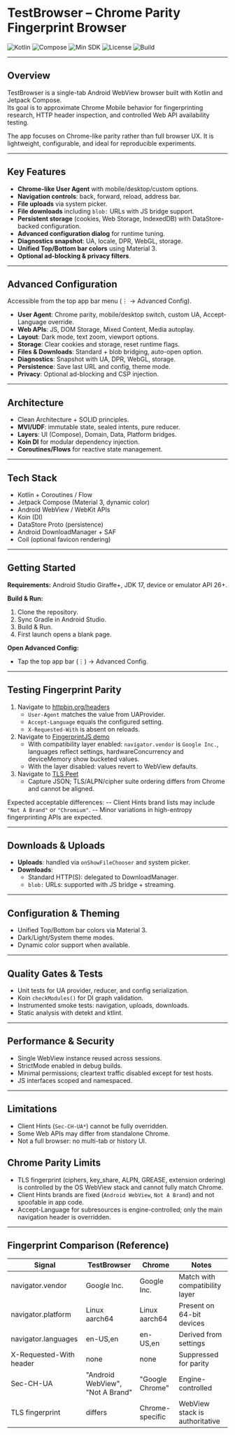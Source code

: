 # TestBrowser – Chrome Parity Fingerprint Browser

![Kotlin](https://img.shields.io/badge/Kotlin-1.9%2B-blue?logo=kotlin)
![Compose](https://img.shields.io/badge/Jetpack%20Compose-UI-green?logo=jetpackcompose)
![Min SDK](https://img.shields.io/badge/minSdk-26-informational)
![License](https://img.shields.io/badge/License-Apache--2.0-yellow)
![Build](https://img.shields.io/badge/CI-Gradle-lightgrey)

---

## Overview
TestBrowser is a single-tab Android WebView browser built with Kotlin and Jetpack Compose.  
Its goal is to approximate Chrome Mobile behavior for fingerprinting research, HTTP header inspection, and controlled Web API availability testing.  

The app focuses on Chrome-like parity rather than full browser UX. It is lightweight, configurable, and ideal for reproducible experiments.

---

## Key Features
- **Chrome-like User Agent** with mobile/desktop/custom options.  
- **Navigation controls**: back, forward, reload, address bar.  
- **File uploads** via system picker.  
- **File downloads** including `blob:` URLs with JS bridge support.  
- **Persistent storage** (cookies, Web Storage, IndexedDB) with DataStore-backed configuration.  
- **Advanced configuration dialog** for runtime tuning.  
- **Diagnostics snapshot**: UA, locale, DPR, WebGL, storage.  
- **Unified Top/Bottom bar colors** using Material 3.  
- **Optional ad-blocking & privacy filters**.  

---

## Advanced Configuration
Accessible from the top app bar menu (⋮ → Advanced Config).

- **User Agent**: Chrome parity, mobile/desktop switch, custom UA, Accept-Language override.  
- **Web APIs**: JS, DOM Storage, Mixed Content, Media autoplay.  
- **Layout**: Dark mode, text zoom, viewport options.  
- **Storage**: Clear cookies and storage, reset runtime flags.  
- **Files & Downloads**: Standard + blob bridging, auto-open option.  
- **Diagnostics**: Snapshot with UA, DPR, WebGL, storage.  
- **Persistence**: Save last URL and config, theme mode.  
- **Privacy**: Optional ad-blocking and CSP injection.  

---

## Architecture
- Clean Architecture + SOLID principles.  
- **MVI/UDF**: immutable state, sealed intents, pure reducer.  
- **Layers**: UI (Compose), Domain, Data, Platform bridges.  
- **Koin DI** for modular dependency injection.  
- **Coroutines/Flows** for reactive state management.  

---

## Tech Stack
- Kotlin + Coroutines / Flow  
- Jetpack Compose (Material 3, dynamic color)  
- Android WebView / WebKit APIs  
- Koin (DI)  
- DataStore Proto (persistence)  
- Android DownloadManager + SAF  
- Coil (optional favicon rendering)  

---

## Getting Started
**Requirements:** Android Studio Giraffe+, JDK 17, device or emulator API 26+.  

**Build & Run:**  
1. Clone the repository.  
2. Sync Gradle in Android Studio.  
3. Build & Run.  
4. First launch opens a blank page.  

**Open Advanced Config:**  
- Tap the top app bar (⋮) → Advanced Config.  

---

## Testing Fingerprint Parity
1. Navigate to [httpbin.org/headers](https://httpbin.org/headers)
   - `User-Agent` matches the value from UAProvider.
   - `Accept-Language` equals the configured setting.
   - `X-Requested-With` is absent on reloads.
2. Navigate to [FingerprintJS demo](https://fingerprintjs.github.io/fingerprintjs/)
   - With compatibility layer enabled: `navigator.vendor` is `Google Inc.`, languages reflect settings, hardwareConcurrency and deviceMemory show bucketed values.
   - With the layer disabled: values revert to WebView defaults.
3. Navigate to [TLS Peet](https://tls.peet.ws/api/all)
   - Capture JSON; TLS/ALPN/cipher suite ordering differs from Chrome and cannot be aligned.

Expected acceptable differences:
-- Client Hints brand lists may include `"Not A Brand"` or `"Chromium"`.
-- Minor variations in high-entropy fingerprinting APIs are expected.

---

## Downloads & Uploads
- **Uploads**: handled via `onShowFileChooser` and system picker.  
- **Downloads**:  
  - Standard HTTP(S): delegated to DownloadManager.  
  - `blob:` URLs: supported with JS bridge + streaming.  

---

## Configuration & Theming
- Unified Top/Bottom bar colors via Material 3.  
- Dark/Light/System theme modes.  
- Dynamic color support when available.  

---

## Quality Gates & Tests
- Unit tests for UA provider, reducer, and config serialization.  
- Koin `checkModules()` for DI graph validation.  
- Instrumented smoke tests: navigation, uploads, downloads.  
- Static analysis with detekt and ktlint.  

---

## Performance & Security
- Single WebView instance reused across sessions.  
- StrictMode enabled in debug builds.  
- Minimal permissions; cleartext traffic disabled except for test hosts.  
- JS interfaces scoped and namespaced.  

---

## Limitations
- Client Hints (`Sec-CH-UA*`) cannot be fully overridden.
- Some Web APIs may differ from standalone Chrome.
- Not a full browser: no multi-tab or history UI.

## Chrome Parity Limits
- TLS fingerprint (ciphers, key_share, ALPN, GREASE, extension ordering) is controlled by the OS WebView stack and cannot fully match Chrome.
- Client Hints brands are fixed (`Android WebView`, `Not A Brand`) and not spoofable in app code.
- Accept-Language for subresources is engine-controlled; only the main navigation header is overridden.

---

## Fingerprint Comparison (Reference)

| Signal | TestBrowser | Chrome | Notes |
| ------ | ----------- | ------ | ----- |
| navigator.vendor | Google Inc. | Google Inc. | Match with compatibility layer |
| navigator.platform | Linux aarch64 | Linux aarch64 | Present on 64-bit devices |
| navigator.languages | en-US,en | en-US,en | Derived from settings |
| X-Requested-With header | none | none | Suppressed for parity |
| Sec-CH-UA | "Android WebView", "Not A Brand" | "Google Chrome" | Engine-controlled |
| TLS fingerprint | differs | Chrome-specific | WebView stack is authoritative |


